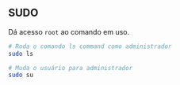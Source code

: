 ## SUDO

Dá acesso `root` ao comando em uso.

```sh
# Roda o comando ls command como administrador
sudo ls
```

```sh
# Muda o usuário para administrador
sudo su
```